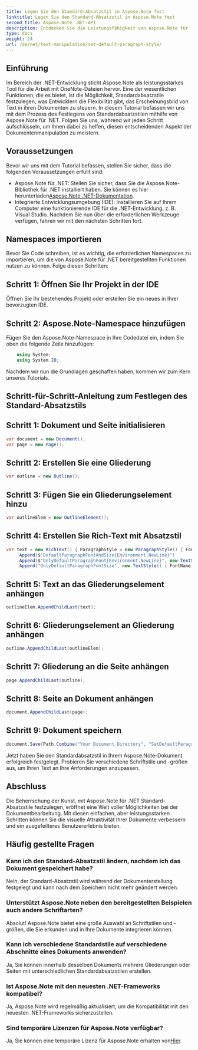 ```yaml
---
title: Legen Sie den Standard-Absatzstil in Aspose.Note fest
linktitle: Legen Sie den Standard-Absatzstil in Aspose.Note fest
second_title: Aspose.Note .NET-API
description: Entdecken Sie die Leistungsfähigkeit von Aspose.Note für .NET mit unserer Schritt-für-Schritt-Anleitung zum Festlegen von Standard-Absatzstilen. Verbessern Sie mühelos Ihre Fähigkeiten im Umgang mit Dokumenten.
type: docs
weight: 24
url: /de/net/text-manipulation/set-default-paragraph-style/
---
```

## Einführung
Im Bereich der .NET-Entwicklung sticht Aspose.Note als leistungsstarkes Tool für die Arbeit mit OneNote-Dateien hervor. Eine der wesentlichen Funktionen, die es bietet, ist die Möglichkeit, Standardabsatzstile festzulegen, was Entwicklern die Flexibilität gibt, das Erscheinungsbild von Text in ihren Dokumenten zu steuern. In diesem Tutorial befassen wir uns mit dem Prozess des Festlegens von Standardabsatzstilen mithilfe von Aspose.Note für .NET. Folgen Sie uns, während wir jeden Schritt aufschlüsseln, um Ihnen dabei zu helfen, diesen entscheidenden Aspekt der Dokumentenmanipulation zu meistern.
## Voraussetzungen
Bevor wir uns mit dem Tutorial befassen, stellen Sie sicher, dass die folgenden Voraussetzungen erfüllt sind:
-  Aspose.Note für .NET: Stellen Sie sicher, dass Sie die Aspose.Note-Bibliothek für .NET installiert haben. Sie können es hier herunterladen[Aspose.Note .NET-Dokumentation](https://reference.aspose.com/note/net/).
- Integrierte Entwicklungsumgebung (IDE): Installieren Sie auf Ihrem Computer eine funktionierende IDE für die .NET-Entwicklung, z. B. Visual Studio.
Nachdem Sie nun über die erforderlichen Werkzeuge verfügen, fahren wir mit den nächsten Schritten fort.
## Namespaces importieren
Bevor Sie Code schreiben, ist es wichtig, die erforderlichen Namespaces zu importieren, um die von Aspose.Note für .NET bereitgestellten Funktionen nutzen zu können. Folge diesen Schritten:
## Schritt 1: Öffnen Sie Ihr Projekt in der IDE
Öffnen Sie Ihr bestehendes Projekt oder erstellen Sie ein neues in Ihrer bevorzugten IDE.
## Schritt 2: Aspose.Note-Namespace hinzufügen
Fügen Sie den Aspose.Note-Namespace in Ihre Codedatei ein, indem Sie oben die folgende Zeile hinzufügen:
```csharp
    using System;
    using System.IO;
```
Nachdem wir nun die Grundlagen geschaffen haben, kommen wir zum Kern unseres Tutorials.
## Schritt-für-Schritt-Anleitung zum Festlegen des Standard-Absatzstils
## Schritt 1: Dokument und Seite initialisieren
```csharp
var document = new Document();
var page = new Page();
```
## Schritt 2: Erstellen Sie eine Gliederung
```csharp
var outline = new Outline();
```
## Schritt 3: Fügen Sie ein Gliederungselement hinzu
```csharp
var outlineElem = new OutlineElement();
```
## Schritt 4: Erstellen Sie Rich-Text mit Absatzstil
```csharp
var text = new RichText() { ParagraphStyle = new ParagraphStyle() { FontName = "Courier New", FontSize = 20 } }
    .Append($"DefaultParagraphFontAndSize{Environment.NewLine}")
    .Append($"OnlyDefaultParagraphFont{Environment.NewLine}", new TextStyle() { FontSize = 14 })
    .Append("OnlyDefaultParagraphFontSize", new TextStyle() { FontName = "Verdana" });
```
## Schritt 5: Text an das Gliederungselement anhängen
```csharp
outlineElem.AppendChildLast(text);
```
## Schritt 6: Gliederungselement an Gliederung anhängen
```csharp
outline.AppendChildLast(outlineElem);
```
## Schritt 7: Gliederung an die Seite anhängen
```csharp
page.AppendChildLast(outline);
```
## Schritt 8: Seite an Dokument anhängen
```csharp
document.AppendChildLast(page);
```
## Schritt 9: Dokument speichern
```csharp
document.Save(Path.Combine("Your Document Directory", "SetDefaultParagraphStyle.one"));
```
Jetzt haben Sie den Standardabsatzstil in Ihrem Aspose.Note-Dokument erfolgreich festgelegt. Probieren Sie verschiedene Schriftstile und -größen aus, um Ihren Text an Ihre Anforderungen anzupassen.
## Abschluss
Die Beherrschung der Kunst, mit Aspose.Note für .NET Standard-Absatzstile festzulegen, eröffnet eine Welt voller Möglichkeiten bei der Dokumentbearbeitung. Mit diesen einfachen, aber leistungsstarken Schritten können Sie die visuelle Attraktivität Ihrer Dokumente verbessern und ein ausgefeilteres Benutzererlebnis bieten.
## Häufig gestellte Fragen
### Kann ich den Standard-Absatzstil ändern, nachdem ich das Dokument gespeichert habe?
Nein, der Standard-Absatzstil wird während der Dokumenterstellung festgelegt und kann nach dem Speichern nicht mehr geändert werden.
### Unterstützt Aspose.Note neben den bereitgestellten Beispielen auch andere Schriftarten?
Absolut! Aspose.Note bietet eine große Auswahl an Schriftstilen und -größen, die Sie erkunden und in Ihre Dokumente integrieren können.
### Kann ich verschiedene Standardstile auf verschiedene Abschnitte eines Dokuments anwenden?
Ja, Sie können innerhalb desselben Dokuments mehrere Gliederungen oder Seiten mit unterschiedlichen Standardabsatzstilen erstellen.
### Ist Aspose.Note mit den neuesten .NET-Frameworks kompatibel?
Ja, Aspose.Note wird regelmäßig aktualisiert, um die Kompatibilität mit den neuesten .NET-Frameworks sicherzustellen.
### Sind temporäre Lizenzen für Aspose.Note verfügbar?
Ja, Sie können eine temporäre Lizenz für Aspose.Note erhalten von[Hier](https://purchase.aspose.com/temporary-license/).